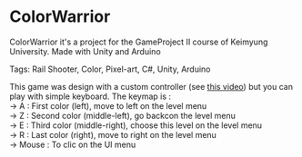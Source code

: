 # ColorWarrior

ColorWarrior it's a project for the GameProject II course of Keimyung University. Made with Unity and Arduino

Tags: Rail Shooter, Color, Pixel-art, C#, Unity, Arduino

This game was design with a custom controller (see [this video](https://www.youtube.com/watch?v=6_x2lNFgYlE)) but you can play with simple keyboard. The keymap is :  
-> A : First color (left), move to left on the level menu  
-> Z : Second color (middle-left), go backcon the level menu  
-> E : Third color (middle-right), choose this level on the level menu  
-> R : Last color (right), move to right on the level menu  
-> Mouse : To clic on the UI menu  